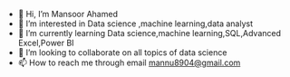 - 👋 Hi, I’m Mansoor Ahamed
- 👀 I’m interested in Data science ,machine learning,data analyst
- 🌱 I’m currently learning Data science,machine learning,SQL,Advanced Excel,Power BI
- 💞️ I’m looking to collaborate on all topics of data science
- 📫 How to reach me through email mannu8904@gmail.com
<!---
Mansoor-mannu/Mansoor-mannu is a ✨ special ✨ repository because its `README.md` (this file) appears on your GitHub profile.
You can click the Preview link to take a look at your changes.
--->
